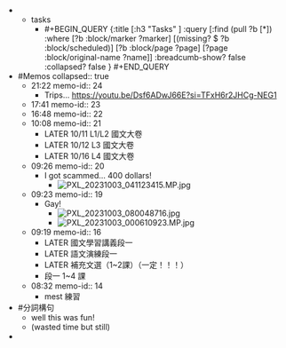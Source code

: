 -
	- tasks
		- #+BEGIN_QUERY
		  {:title [:h3 "Tasks" ]
		  :query [:find (pull ?b [*])
		  :where
		    [?b :block/marker ?marker]
		    [(missing? $ ?b :block/scheduled)]
		    [?b :block/page ?page]
		    [?page :block/original-name ?name]]
		  :breadcumb-show? false
		  :collapsed? false
		  }
		  #+END_QUERY
- #Memos
  collapsed:: true
	- 21:22
	  memo-id:: 24
		- Trips...
		  https://youtu.be/Dsf6ADwJ66E?si=TFxH6r2JHCg-NEG1
	- 17:41
	  memo-id:: 23
	- 16:48
	  memo-id:: 22
	- 10:08
	  memo-id:: 21
		- LATER  10/11 L1/L2 國文大卷
		- LATER  10/12 L3 國文大卷
		- LATER  10/16 L4 國文大卷
	- 09:26
	  memo-id:: 20
		- I got scammed... 400 dollars!
			- ![PXL_20231003_041123415.MP.jpg](undefined)
	- 09:23
	  memo-id:: 19
		- Gay!
			- ![PXL_20231003_080048716.jpg](undefined)
			- ![PXL_20231003_000610923.MP.jpg](undefined)
	- 09:19
	  memo-id:: 16
		- LATER  國文學習講義段一
		- LATER  語文演練段一
		- LATER  補充文選（1~2課）（一定！！！）
		- 段一 1~4 課
	- 08:32
	  memo-id:: 14
		- mest 練習
- #分詞構句
	- well this was fun!
	- (wasted time but still)
-